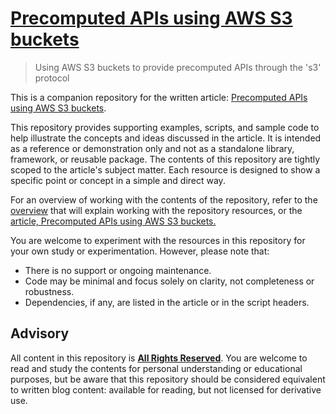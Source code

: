 # [Precomputed APIs using AWS S3 buckets](https://writing.aeydr.dev/notes/aws-s3-for-precomputed-api)
> Using AWS S3 buckets to provide precomputed APIs through the 's3' protocol

This is a companion repository for the written article: [Precomputed APIs using AWS S3 buckets](https://writing.aeydr.dev/notes/aws-s3-for-precomputed-api).

This repository provides supporting examples, scripts, and sample code to help illustrate the concepts and ideas discussed in the article. It is intended as a reference or demonstration only and not as a standalone library, framework, or reusable package. The contents of this repository are tightly scoped to the article's subject matter. Each resource is designed to show a specific point or concept in a simple and direct way.

For an overview of working with the contents of the repository, refer to the [overview](docs/overview.md) that will explain working with the repository resources, or the [article, Precomputed APIs using AWS S3 buckets.](https://writing.aeydr.dev/notes/aws-s3-for-precomputed-api)

You are welcome to experiment with the resources in this repository for your own study or experimentation. However, please note that:

- There is no support or ongoing maintenance.
- Code may be minimal and focus solely on clarity, not completeness or robustness.
- Dependencies, if any, are listed in the article or in the script headers.

## Advisory

All content in this repository is [**All Rights Reserved**](LICENSE). You are welcome to read and study the contents for personal understanding or educational purposes, but be aware that this repository should be considered equivalent to written blog content: available for reading, but not licensed for derivative use.
